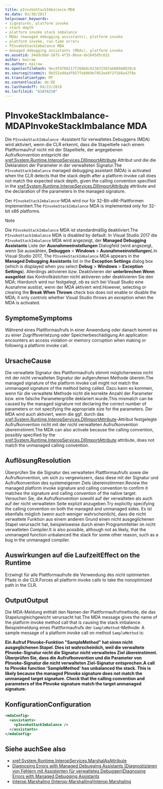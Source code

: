```yaml
---
title: pInvokeStackImbalance-MDA
ms.date: 03/30/2017
helpviewer_keywords:
- signatures, platform invoke
- stack depth
- platform invoke stack imbalance
- MDAs (managed debugging assistants), platform invoke
- platform invoke, run-time errors
- PInvokeStackImbalance MDA
- managed debugging assistants (MDAs), platform invoke
ms.assetid: 34ddc6bd-1675-4f35-86aa-de1645d5c631
author: mairaw
ms.author: mairaw
ms.openlocfilehash: 9ecdfd708217f260b0c02383159fab88948029c6
ms.sourcegitcommit: 9b552addadfb57fab0b9e7852ed4f1f1b8a42f8e
ms.translationtype: MT
ms.contentlocale: de-DE
ms.lasthandoff: 04/23/2019
ms.locfileid: "61874210"
---
```

# <a name="pinvokestackimbalance-mda"></a><span data-ttu-id="39dcc-102">PInvokeStackImbalance-MDA</span><span class="sxs-lookup"><span data-stu-id="39dcc-102">PInvokeStackImbalance MDA</span></span>

<span data-ttu-id="39dcc-103">Die `PInvokeStackImbalance` -Assistent für verwaltetes Debuggens (MDA) wird aktiviert, wenn die CLR erkennt, dass die Stapeltiefe nach einem Plattformaufruf nicht mit der Stapeltiefe, der angegebenen Aufrufkonvention entspricht der <xref:System.Runtime.InteropServices.DllImportAttribute> Attribut und die die Deklaration der Parameter in der verwalteten Signatur.</span><span class="sxs-lookup"><span data-stu-id="39dcc-103">The `PInvokeStackImbalance` managed debugging assistant (MDA) is activated when the CLR detects that the stack depth after a platform invoke call does not match the expected stack depth, given the calling convention specified in the <xref:System.Runtime.InteropServices.DllImportAttribute> attribute and the declaration of the parameters in the managed signature.</span></span>

<span data-ttu-id="39dcc-104">Der `PInvokeStackImbalance`-MDA wird nur für 32-Bit-x86-Plattformen implementiert.</span><span class="sxs-lookup"><span data-stu-id="39dcc-104">The `PInvokeStackImbalance` MDA is implemented only for 32-bit x86 platforms.</span></span>

> [!NOTE]
> <span data-ttu-id="39dcc-105">Die `PInvokeStackImbalance` MDA ist standardmäßig deaktiviert.</span><span class="sxs-lookup"><span data-stu-id="39dcc-105">The `PInvokeStackImbalance` MDA is disabled by default.</span></span> <span data-ttu-id="39dcc-106">In Visual Studio 2017 die `PInvokeStackImbalance` MDA wird angezeigt, der **Managed Debugging Assistants** Liste der **Ausnahmeeinstellungen** Dialogfeld (wird angezeigt, wenn Sie auswählen, **Debuggen**  >  **Windows** > **Ausnahmeeinstellungen**).</span><span class="sxs-lookup"><span data-stu-id="39dcc-106">In Visual Studio 2017, The `PInvokeStackImbalance` MDA appears in the **Managed Debugging Assistants** list in the **Exception Settings** dialog box (which is displayed when you select **Debug** > **Windows** > **Exception Settings**).</span></span> <span data-ttu-id="39dcc-107">Allerdings aktivieren bzw. Deaktivieren der **unterbrechen Wenn ausgelöst** das Kontrollkästchen nicht aktivieren oder deaktivieren Sie den MDA; Hierdurch wird nur festgelegt, ob es sich bei Visual Studio eine Ausnahme auslöst, wenn der MDA aktiviert wird.</span><span class="sxs-lookup"><span data-stu-id="39dcc-107">However, selecting or clearing the **Break When Thrown** check box does not enable or disable the MDA; it only controls whether Visual Studio throws an exception when the MDA is activated.</span></span>

## <a name="symptoms"></a><span data-ttu-id="39dcc-108">Symptome</span><span class="sxs-lookup"><span data-stu-id="39dcc-108">Symptoms</span></span>

<span data-ttu-id="39dcc-109">Während eines Plattformaufrufs in einer Anwendung oder danach kommt es zu einer Zugriffsverletzung oder Speicherbeschädigung.</span><span class="sxs-lookup"><span data-stu-id="39dcc-109">An application encounters an access violation or memory corruption when making or following a platform invoke call.</span></span>

## <a name="cause"></a><span data-ttu-id="39dcc-110">Ursache</span><span class="sxs-lookup"><span data-stu-id="39dcc-110">Cause</span></span>

<span data-ttu-id="39dcc-111">Die verwaltete Signatur des Plattformaufrufs stimmt möglicherweise nicht mit der nicht verwalteten Signatur der aufgerufenen Methode überein.</span><span class="sxs-lookup"><span data-stu-id="39dcc-111">The managed signature of the platform invoke call might not match the unmanaged signature of the method being called.</span></span>  <span data-ttu-id="39dcc-112">Dazu kann es kommen, wenn für die verwaltete Methode nicht die korrekte Anzahl der Parameter bzw. eine falsche Parametergröße deklariert wurde.</span><span class="sxs-lookup"><span data-stu-id="39dcc-112">This mismatch can be caused by the managed signature not declaring the correct number of parameters or not specifying the appropriate size for the parameters.</span></span>  <span data-ttu-id="39dcc-113">Der MDA wird auch aktiviert, wenn die ggf. durch das <xref:System.Runtime.InteropServices.DllImportAttribute>-Attribut festgelegte Aufrufkonvention nicht mit der nicht verwalteten Aufrufkonvention übereinstimmt.</span><span class="sxs-lookup"><span data-stu-id="39dcc-113">The MDA can also activate because the calling convention, possibly specified by the <xref:System.Runtime.InteropServices.DllImportAttribute> attribute, does not match the unmanaged calling convention.</span></span>

## <a name="resolution"></a><span data-ttu-id="39dcc-114">Auflösung</span><span class="sxs-lookup"><span data-stu-id="39dcc-114">Resolution</span></span>

<span data-ttu-id="39dcc-115">Überprüfen Sie die Signatur des verwalteten Plattformaufrufs sowie die Aufrufkonvention, um sich zu vergewissern, dass diese mit der Signatur und Aufrufkonvention des systemeigenen Ziels übereinstimmen.</span><span class="sxs-lookup"><span data-stu-id="39dcc-115">Review the managed platform invoke signature and calling convention to confirm it matches the signature and calling convention of the native target.</span></span>  <span data-ttu-id="39dcc-116">Versuchen Sie, die Aufrufkonvention sowohl auf der verwalteten als auch auf der nicht verwalteten Seite explizit anzugeben.</span><span class="sxs-lookup"><span data-stu-id="39dcc-116">Try explicitly specifying the calling convention on both the managed and unmanaged sides.</span></span> <span data-ttu-id="39dcc-117">Es ist ebenfalls möglich (wenn auch weniger wahrscheinlich), dass die nicht verwaltete Funktion aus einem anderen Grund einen nicht ausgeglichenen Stapel verursacht hat, beispielsweise durch einen Programmfehler im nicht verwalteten Compiler.</span><span class="sxs-lookup"><span data-stu-id="39dcc-117">It is also possible, although not as likely, that the unmanaged function unbalanced the stack for some other reason, such as a bug in the unmanaged compiler.</span></span>

## <a name="effect-on-the-runtime"></a><span data-ttu-id="39dcc-118">Auswirkungen auf die Laufzeit</span><span class="sxs-lookup"><span data-stu-id="39dcc-118">Effect on the Runtime</span></span>

<span data-ttu-id="39dcc-119">Erzwingt für alle Plattformaufrufe die Verwendung des nicht optimierten Pfads in die CLR.</span><span class="sxs-lookup"><span data-stu-id="39dcc-119">Forces all platform invoke calls to take the nonoptimized path in the CLR.</span></span>

## <a name="output"></a><span data-ttu-id="39dcc-120">Output</span><span class="sxs-lookup"><span data-stu-id="39dcc-120">Output</span></span>

<span data-ttu-id="39dcc-121">Die MDA-Meldung enthält den Namen der Plattformaufrufmethode, die das Stapelungleichgewicht verursacht hat.</span><span class="sxs-lookup"><span data-stu-id="39dcc-121">The MDA message gives the name of the platform invoke method call that is causing the stack imbalance.</span></span> <span data-ttu-id="39dcc-122">Beispielmeldung eines Plattformaufrufs der `SampleMethod`-Methode: </span><span class="sxs-lookup"><span data-stu-id="39dcc-122">A sample message of a platform invoke call on method `SampleMethod` is:</span></span>

<span data-ttu-id="39dcc-123">**Ein Aufruf PInvoke-Funktion "SampleMethod" hat einen nicht ausgeglichenen Stapel. Dies ist wahrscheinlich, weil die verwaltete PInvoke-Signatur nicht die Signatur nicht verwaltetes Ziel übereinstimmt. Überprüfen Sie, dass die Aufrufkonvention und die Parameter von PInvoke-Signatur die nicht verwalteten Ziel-Signatur entsprechen.**</span><span class="sxs-lookup"><span data-stu-id="39dcc-123">**A call to PInvoke function 'SampleMethod' has unbalanced the stack. This is likely because the managed PInvoke signature does not match the unmanaged target signature. Check that the calling convention and parameters of the PInvoke signature match the target unmanaged signature.**</span></span>

## <a name="configuration"></a><span data-ttu-id="39dcc-124">Konfiguration</span><span class="sxs-lookup"><span data-stu-id="39dcc-124">Configuration</span></span>

```xml
<mdaConfig>
  <assistants>
    <pInvokeStackImbalance />
  </assistants>
</mdaConfig>
```

## <a name="see-also"></a><span data-ttu-id="39dcc-125">Siehe auch</span><span class="sxs-lookup"><span data-stu-id="39dcc-125">See also</span></span>

- <xref:System.Runtime.InteropServices.MarshalAsAttribute>
- [<span data-ttu-id="39dcc-126">Diagnosing Errors with Managed Debugging Assistants (Diagnostizieren von Fehlern mit Assistenten für verwaltetes Debuggen)</span><span class="sxs-lookup"><span data-stu-id="39dcc-126">Diagnosing Errors with Managed Debugging Assistants</span></span>](../../../docs/framework/debug-trace-profile/diagnosing-errors-with-managed-debugging-assistants.md)
- [<span data-ttu-id="39dcc-127">Interop Marshaling (Interop-Marshalling)</span><span class="sxs-lookup"><span data-stu-id="39dcc-127">Interop Marshaling</span></span>](../../../docs/framework/interop/interop-marshaling.md)
